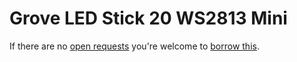 # Grove LED Stick 20 WS2813 Mini
If there are no [open requests](../../../../issues?q=is%3Aissue+is%3Aopen+%22Grove+LED+Stick+20+WS2813+Mini%22+in%3Atitle) you're welcome to [borrow this](../../../../issues/new?title=Borrow+request+for+Grove+LED+Stick+20+WS2813+Mini&body=1+piece+of+%5Bthis%5D%28..%2Fblob%2Fmain%2F.%2FHardware%2FActuators%2FGrove_LED_Stick_20_WS2813_Mini.md%29+for+~2+weeks.).